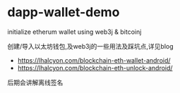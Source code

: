 # dapp-wallet-demo
initialize etherum wallet using web3j &amp; bitcoinj

创建/导入以太坊钱包,及web3j的一些用法及踩坑点,详见blog

- https://lhalcyon.com/blockchain-eth-wallet-android/
- https://lhalcyon.com/blockchain-eth-unlock-android/



后期会讲解离线签名
